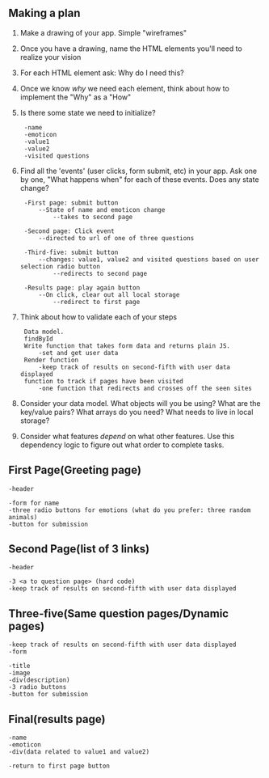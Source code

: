 ## Making a plan

1.  Make a drawing of your app. Simple "wireframes"
2.  Once you have a drawing, name the HTML elements you'll need to realize your vision
3.  For each HTML element ask: Why do I need this?
4.  Once we know _why_ we need each element, think about how to implement the "Why" as a "How"
5.  Is there some state we need to initialize?

         -name
         -emoticon
         -value1
         -value2
         -visited questions

6.  Find all the 'events' (user clicks, form submit, etc) in your app. Ask one by one, "What happens when" for each of these events. Does any state change?

         -First page: submit button
             --State of name and emoticon change
                 --takes to second page

         -Second page: Click event
             --directed to url of one of three questions

         -Third-five: submit button
             --changes: value1, value2 and visited questions based on user selection radio button
                 --redirects to second page

         -Results page: play again button
             --On click, clear out all local storage
                 --redirect to first page

7.  Think about how to validate each of your steps

         Data model.
         findById
         Write function that takes form data and returns plain JS.
             -set and get user data
         Render function
             -keep track of results on second-fifth with user data displayed
         function to track if pages have been visited
             -one function that redirects and crosses off the seen sites

8.  Consider your data model. What objects will you be using? What are the key/value pairs? What arrays do you need? What needs to live in local storage?
9.  Consider what features _depend_ on what other features. Use this dependency logic to figure out what order to complete tasks.

## First Page(Greeting page)

    -header

    -form for name
    -three radio buttons for emotions (what do you prefer: three random animals)
    -button for submission

## Second Page(list of 3 links)

    -header

    -3 <a to question page> (hard code)
    -keep track of results on second-fifth with user data displayed

## Three-five(Same question pages/Dynamic pages)

    -keep track of results on second-fifth with user data displayed
    -form

<!--Only thing hard coded is form-->

    -title
    -image
    -div(description)
    -3 radio buttons
    -button for submission

## Final(results page)

    -name
    -emoticon
    -div(data related to value1 and value2)

    -return to first page button

